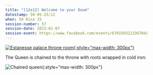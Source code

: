 ```yaml
---
title: "[12e12] Welcome to your Doom"
datestamp: 50-05-25/12
when: 50 Rixa 25
session-number: 57
session-date: 2023-01-07
session-event: https://www.facebook.com/events/670150321336704/
---
```


[![Estanesse palace throne room](https://i.pinimg.com/originals/15/97/aa/1597aa682e3ec06fca7d9b3a9d5acb20.jpg){:style="max-width: 300px"}](https://www.pinterest.com/pin/161074124166559381/)

The Queen is chained to the throne with roots wrapped in cold iron:

![Chained queen](../assets/images/queen-chained.png){:style="max-width: 300px"}

